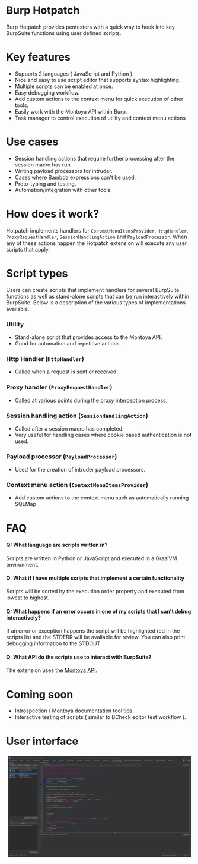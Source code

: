 # Burp Hotpatch
Burp Hotpatch ️provides pentesters with a quick way to hook into key BurpSuite functions using user defined scripts.

# Key features
- Supports 2 languages ( JavaScript and Python ).
- Nice and easy to use script editor that supports syntax highlighting.
- Multiple scripts can be enabled at once.
- Easy debugging workflow.
- Add custom actions to the context menu for quick execution of other tools.
- Easily work with the Montoya API within Burp.
- Task manager to control execution of utility and context menu actions

# Use cases
- Session handling actions that require further processing after the session macro has run.
- Writing payload processors for intruder.
- Cases where Bambda expressions can't be used.
- Proto-typing and testing.
- Automation/integration with other tools.

# How does it work?
Hotpatch implements handlers for `ContextMenuItemsProvider`, `HttpHandler`, `ProxyRequestHandler`, `SessionHandlingAction` and `PayloadProcessor`.
When any of these actions happen the Hotpatch extension will execute any user scripts that apply.

# Script types
Users can create scripts that implement handlers for several BurpSuite functions as well as stand-alone scripts that can
be run interactively within BurpSuite. Below is a description of the various types of implementations available.

### Utility
- Stand-alone script that provides access to the Montoya API.
- Good for automation and repetitive actions.

### Http Handler (`HttpHandler`)
- Called when a request is sent or received.

### Proxy handler (`ProxyRequestHandler`)
- Called at various points during the proxy interception process.

### Session handling action (`SessionHandlingAction`)
- Called after a session macro has completed.
- Very useful for handling cases where cookie based authentication is not used.

### Payload processor (`PayloadProcessor`)
- Used for the creation of intruder payload processors.

### Context menu action (`ContextMenuItemsProvider`)
- Add custom actions to the context menu such as automatically running SQLMap

# FAQ

#### Q: What language are scripts written in?
Scripts are written in Python or JavaScript and executed in a GraalVM environment.

#### Q: What if I have multiple scripts that implement a certain functionality 
Scripts will be sorted by the execution order property and executed from lowest to highest.

#### Q: What happens if an error occurs in one of my scripts that I can't debug interactively?
If an error or exception happens the script will be highlighted red in the scripts list and the STDERR will be available
for review. You can also print debugging information to the STDOUT.

#### Q: What API do the scripts use to interact with BurpSuite?
The extension uses the [Montoya API](https://portswigger.github.io/burp-extensions-montoya-api/javadoc/burp/api/montoya/MontoyaApi.html).

# Coming soon
- Introspection / Montoya documentation tool tips.
- Interactive testing of scripts ( similar to BCheck editor test workflow ).

# User interface
![image](images/ui.png)
